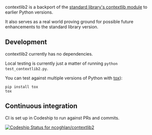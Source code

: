 contextlib2 is a backport of the [standard library's contextlib
module](https://docs.python.org/3.5/library/contextlib.html) to
earlier Python versions.

It also serves as a real world proving ground for possible future
enhancements to the standard library version.

Development
-----------

contextlib2 currently has no dependencies.

Local testing is currently just a matter of running `python test_contextlib2.py`.

You can test against multiple versions of Python with [tox](http://tox.testrun.org/)):

    pip install tox
    tox

Continuous integration
----------------------

CI is set up in Codeship to run against PRs and commits.

[![Codeship Status for ncoghlan/contextlib2](https://codeship.com/projects/884e9500-3d1a-0133-3eb0-1abe7f570a4c/status?branch=default)](https://codeship.com/projects/102388)
